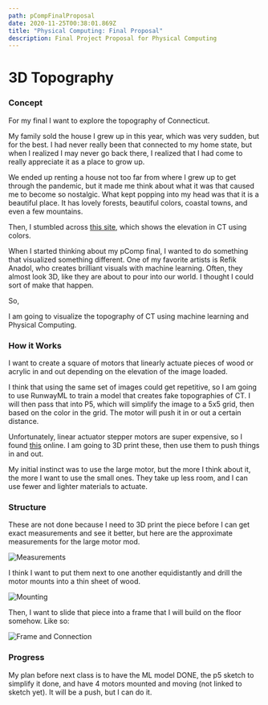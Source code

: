 ```yaml
---
path: pCompFinalProposal
date: 2020-11-25T00:38:01.869Z
title: "Physical Computing: Final Proposal"
description: Final Project Proposal for Physical Computing
---
```

# 3D Topography

### Concept

For my final I want to explore the topography of Connecticut. 

My family sold the house I grew up in this year, which was very sudden, but for the best. I had never really been that connected to my home state, but when I realized I may never go back there, I realized that I had come to really appreciate it as a place to grow up. 

We ended up renting a house not too far from where I grew up to get through the pandemic, but it made me think about what it was that caused me to become so nostalgic. What kept popping into my head was that it is a beautiful place. It has lovely forests, beautiful colors, coastal towns, and even a few mountains. 

Then, I stumbled across [this site](https://cteco.uconn.edu/viewers/ctelevation/), which shows the elevation in CT using colors.

When I started thinking about my pComp final, I wanted to do something that visualized something different. One of my favorite artists is Refik Anadol, who creates brilliant visuals with machine learning. Often, they almost look 3D, like they are about to pour into our world. I thought I could sort of make that happen.

So,

I am going to visualize the topography of CT using machine learning and Physical Computing.

### How it Works

I want to create a square of motors that linearly actuate pieces of wood or acrylic in and out depending on the elevation of the image loaded.

I think that using the same set of images could get repetitive, so I am going to use RunwayML to train a model that creates fake topographies of CT. I will then pass that into P5, which will simplify the image to a 5x5 grid, then based on the color in the grid. The motor will push it in or out a certain distance.

Unfortunately, linear actuator stepper motors are super expensive, so I found [this](https://www.youtube.com/watch?v=2vAoOYF3m8U&list=WL&index=9&t=5s&ab_channel=PotentPrintables) online. I am going to 3D print these, then use them to push things in and out.

My initial instinct was to use the large motor, but the more I think about it, the more I want to use the small ones. They take up less room, and I can use fewer and lighter materials to actuate. 

### Structure 

These are not done because I need to 3D print the piece before I can get exact measurements and see it better, but here are the approximate measurements for the large motor mod. 

![Measurements](/../assets/pComp/final/measurements.png)

I think I want to put them next to one another equidistantly and drill the motor mounts into a thin sheet of wood.

![Mounting](/../assets/pComp/week8/mounting.png)

Then, I want to slide that piece into a frame that I will build on the floor somehow. Like so:

![Frame and Connection](/../assets/pComp/week8/frame.png)

### Progress 

My plan before next class is to have the ML model DONE, the p5 sketch to simplify it done, and have 4 motors mounted and moving (not linked to sketch yet). It will be a push, but I can do it.


